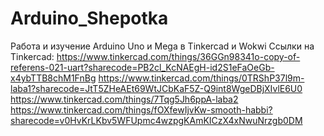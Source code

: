 # Arduino_Shepotka
Работа и изучение Arduino Uno и Mega в Tinkercad и Wokwi
Ссылки на Tinkercad:
https://www.tinkercad.com/things/36GGn98341o-copy-of-referens-021-uart?sharecode=PB2cl_KcNAEgH-id2S1eFaOeGb-x4ybTTB8chM1FnBg 
https://www.tinkercad.com/things/0TRShP37l9m-laba1?sharecode=JtT5ZHeAEt69WtJCbKaF5Z-Q9int8WgeDBjXIvlE6U0 
https://www.tinkercad.com/things/7Tqg5Jh6ppA-laba2 
https://www.tinkercad.com/things/fOXfewIjvKw-smooth-habbi?sharecode=v0HvKrLKbv5WFUpmc4wzpgKAmKICzX4xNwuNrzgb0DM 
